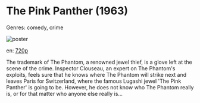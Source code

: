 # The Pink Panther (1963)

Genres: comedy, crime

![poster](http://image.tmdb.org/t/p/w500/azIoCxiH9wIPCCGnqaDW8DJwCLl.jpg)

en:
  [720p](magnet:?xt=urn:btih:3DB03B5972C3C27AC77063C4DD722E28C4B44118&tr=udp://glotorrents.pw:6969/announce&tr=udp://tracker.opentrackr.org:1337/announce&tr=udp://torrent.gresille.org:80/announce&tr=udp://tracker.openbittorrent.com:80&tr=udp://tracker.coppersurfer.tk:6969&tr=udp://tracker.leechers-paradise.org:6969&tr=udp://p4p.arenabg.ch:1337&tr=udp://tracker.internetwarriors.net:1337)
  


The trademark of The Phantom, a renowned jewel thief, is a glove left at the scene of the crime. Inspector Clouseau, an expert on The Phantom's exploits, feels sure that he knows where The Phantom will strike next and leaves Paris for Switzerland, where the famous Lugashi jewel 'The Pink Panther' is going to be. However, he does not know who The Phantom really is, or for that matter who anyone else really is...